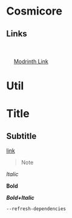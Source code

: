 
# Cosmicore


## Links

[<img src=https://media.forgecdn.net/avatars/130/458/636460205549127215.png height=16>](https://www.curseforge.com/minecraft/mc-mods/bedbreakbegone)
[<img src=https://media.forgecdn.net/avatars/130/458/636460205549127215.png height=16>](https://www.curseforge.com/minecraft/mc-mods/bedbreakbegone)

[<img src=https://modrinth.com/favicon.ico height=16>](https://modrinth.com/mod/cosmicore)
[Modrinth Link](https://modrinth.com/mod/cosmicore)



Util
============

# Title

## Subtitle

[link](link.html)


> Note

*Italic*

**Bold**

***Bold+Italic***

`--refresh-dependencies`